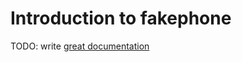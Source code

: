 # Introduction to fakephone

TODO: write [great documentation](http://jacobian.org/writing/what-to-write/)
